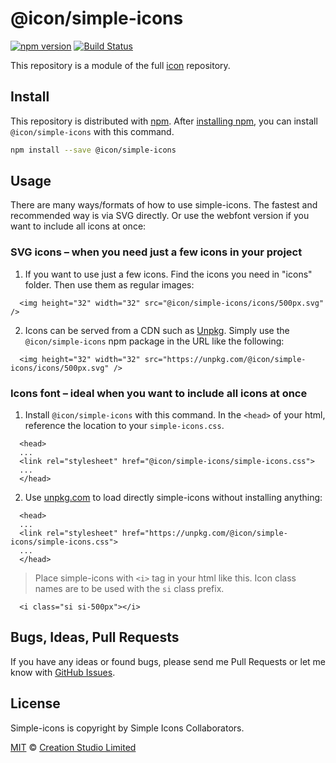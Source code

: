 # @icon/simple-icons

[![npm version](https://img.shields.io/npm/v/@icon/simple-icons.svg)](https://www.npmjs.org/package/@icon/simple-icons)
[![Build Status](https://travis-ci.org/icon/icon.svg?branch=master)](https://travis-ci.org/icon/icon)

This repository is a module of the full [icon][icon] repository.

## Install

This repository is distributed with [npm]. After [installing npm][install-npm], you can install `@icon/simple-icons` with this command.

```bash
npm install --save @icon/simple-icons
```

## Usage

There are many ways/formats of how to use simple-icons. The fastest and recommended way is via SVG directly. Or use the webfont version if you want to include all icons at once:

### SVG icons – when you need just a few icons in your project

  1. If you want to use just a few icons. Find the icons you need in "icons" folder. Then use them as regular images:

```
  <img height="32" width="32" src="@icon/simple-icons/icons/500px.svg" />
```

  2. Icons can be served from a CDN such as [Unpkg][Unpkg]. Simply use the `@icon/simple-icons` npm package in the URL like the following:

```
  <img height="32" width="32" src="https://unpkg.com/@icon/simple-icons/icons/500px.svg" />
```

### Icons font – ideal when you want to include all icons at once

  1. Install `@icon/simple-icons` with this command. In the `<head>` of your html, reference the location to your `simple-icons.css`.

```
  <head>
  ...
  <link rel="stylesheet" href="@icon/simple-icons/simple-icons.css">
  ...
  </head>
```

  2. Use [unpkg.com][Unpkg] to load directly simple-icons without installing anything:

```
  <head>
  ...
  <link rel="stylesheet" href="https://unpkg.com/@icon/simple-icons/simple-icons.css">
  ...
  </head>
```

> Place simple-icons with `<i>` tag in your html like this. Icon class names are to be used with the `si` class prefix.

```
  <i class="si si-500px"></i>
```


## Bugs, Ideas, Pull Requests

If you have any ideas or found bugs, please send me Pull Requests or let me know with [GitHub Issues][github issues].

## License

Simple-icons is copyright by Simple Icons Collaborators.

[MIT](./LICENSE) &copy; [Creation Studio Limited](https://creationstudio.com/)

[icon]: https://github.com/icon/icon
[docs]: http://icon.github.io/
[npm]: https://www.npmjs.com/
[install-npm]: https://docs.npmjs.com/getting-started/installing-node
[sass]: http://sass-lang.com/
[github issues]: https://github.com/thecreation/icons/issues
[Unpkg]: https://unpkg.com